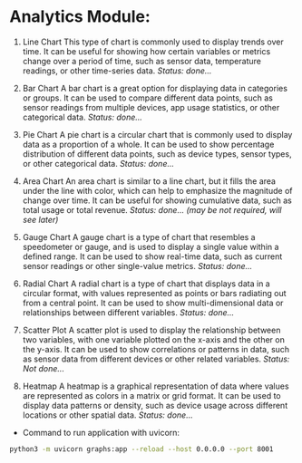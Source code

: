 # Analytics Module:

1. Line Chart
This type of chart is commonly used to display trends over time. It can be useful for showing how certain variables or metrics change over a period of time, such as sensor data, temperature readings, or other time-series data.
*Status: done...*

2. Bar Chart
A bar chart is a great option for displaying data in categories or groups. It can be used to compare different data points, such as sensor readings from multiple devices, app usage statistics, or other categorical data.
*Status: done...*

3. Pie Chart
A pie chart is a circular chart that is commonly used to display data as a proportion of a whole. It can be used to show percentage distribution of different data points, such as device types, sensor types, or other categorical data.
*Status: done...*

4. Area Chart
An area chart is similar to a line chart, but it fills the area under the line with color, which can help to emphasize the magnitude of change over time. It can be useful for showing cumulative data, such as total usage or total revenue.
*Status: done... (may be not required, will see later)*

5. Gauge Chart
A gauge chart is a type of chart that resembles a speedometer or gauge, and is used to display a single value within a defined range. It can be used to show real-time data, such as current sensor readings or other single-value metrics.
*Status: done...*

6. Radial Chart
A radial chart is a type of chart that displays data in a circular format, with values represented as points or bars radiating out from a central point. It can be used to show multi-dimensional data or relationships between different variables.
*Status: done...*

7. Scatter Plot
A scatter plot is used to display the relationship between two variables, with one variable plotted on the x-axis and the other on the y-axis. It can be used to show correlations or patterns in data, such as sensor data from different devices or other related variables.
*Status: Not done...*

8. Heatmap
A heatmap is a graphical representation of data where values are represented as colors in a matrix or grid format. It can be used to display data patterns or density, such as device usage across different locations or other spatial data.
*Status: done...*


- Command to run application with uvicorn:
```bash
python3 -m uvicorn graphs:app --reload --host 0.0.0.0 --port 8001